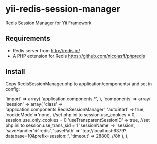yii-redis-session-manager
=========================

Redis Session Manager for Yii Framework

## Requirements

 * Redis server from http://redis.io/
 * A PHP extension for Redis https://github.com/nicolasff/phpredis

## Install

Copy RedisSessionManager.php to application/components/ and set in config:

'import' => array(
    'application.components.*',
),
'components' => array(
    'session' => array(
        'class' => 'application.components.RedisSessionManager',
        'autoStart' => true,
        'cookieMode'=>'none', //set php.ini to session.use_cookies = 0, session.use_only_cookies = 0
        'useTransparentSessionID' => true, //set php.ini to session.use_trans_sid = 1
        'sessionName' => 'session',
        'saveHandler'=>'redis',
        'savePath' => 'tcp://localhost:6379?database=10&prefix=session::',
        'timeout' => 28800, //8h
    ),
),





